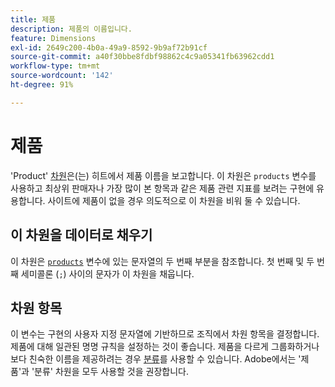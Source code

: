 ```yaml
---
title: 제품
description: 제품의 이름입니다.
feature: Dimensions
exl-id: 2649c200-4b0a-49a9-8592-9b9af72b91cf
source-git-commit: a40f30bbe8fdbf98862c4c9a05341fb63962cdd1
workflow-type: tm+mt
source-wordcount: '142'
ht-degree: 91%

---
```


# 제품

&#39;Product&#39; [차원](overview.md)은(는) 히트에서 제품 이름을 보고합니다. 이 차원은 `products` 변수를 사용하고 최상위 판매자나 가장 많이 본 항목과 같은 제품 관련 지표를 보려는 구현에 유용합니다. 사이트에 제품이 없을 경우 의도적으로 이 차원을 비워 둘 수 있습니다.

## 이 차원을 데이터로 채우기

이 차원은 [`products`](/help/implement/vars/page-vars/products.md) 변수에 있는 문자열의 두 번째 부분을 참조합니다. 첫 번째 및 두 번째 세미콜론 (`;`) 사이의 문자가 이 차원을 채웁니다.

## 차원 항목

이 변수는 구현의 사용자 지정 문자열에 기반하므로 조직에서 차원 항목을 결정합니다. 제품에 대해 일관된 명명 규칙을 설정하는 것이 좋습니다. 제품을 다르게 그룹화하거나 보다 친숙한 이름을 제공하려는 경우 [분류](../classifications/classifications-overview.md)를 사용할 수 있습니다. Adobe에서는 &#39;제품&#39;과 &#39;분류&#39; 차원을 모두 사용할 것을 권장합니다.
